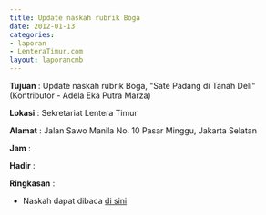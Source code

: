 ```yaml
---
title: Update naskah rubrik Boga
date: 2012-01-13
categories:
- laporan
- LenteraTimur.com
layout: laporancmb
---
```


**Tujuan** : Update naskah rubrik Boga, "Sate Padang di Tanah Deli" (Kontributor - Adela Eka Putra Marza)

**Lokasi** : Sekretariat Lentera Timur

**Alamat** : Jalan Sawo Manila No. 10 Pasar Minggu, Jakarta Selatan

**Jam** : 

**Hadir** : 

**Ringkasan** : 
* Naskah dapat dibaca [di sini](http://www.lenteratimur.com/2012/01/sate-padang-di-tanah-deli/)
